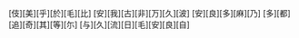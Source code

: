 [伎][美][乎][於][毛][比] [安][我][古][非][万][久][波] [安][良][多][麻][乃] [多][都][追][奇][其][等][尓] [与][久][流][日][毛][安][良][自]
